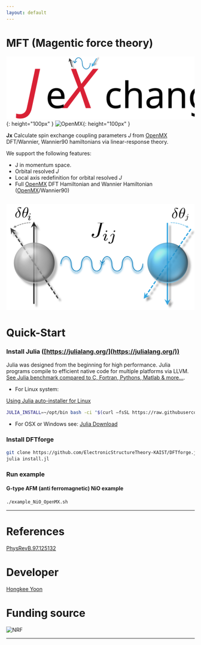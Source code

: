 ```yaml
---
layout: default
---
```

# MFT (Magentic force theory)
![Jx](docs/Logo_text.svg){: height="100px" }
![OpenMX](http://www.openmx-square.org/OpenMX_LOGO_S.PNG){: height="100px" } 


**Jx** Calculate spin exchange coupling parameters *J* from [OpenMX](http://www.openmx-square.org/) DFT/Wannier, Wannier90 hamiltonians via linear-response theory.

We support the following features:
- J in momentum space.
- Orbital resolved *J*
- Local axis redefinition for orbital resolved *J*
- Full [OpenMX](http://www.openmx-square.org/) DFT Hamiltonian and Wannier Hamiltonian ([OpenMX](http://www.openmx-square.org/)/Wannier90)

![Logo](docs/Logo.svg)
---
# Quick-Start

### Install Julia ([https://julialang.org/](https://julialang.org/))

Julia was designed from the beginning for high performance. Julia programs compile to efficient native code for multiple platforms via LLVM.
[See Julia benchmark compared to C, Fortran, Pythons, Matlab & more...](https://julialang.org/benchmarks/).

 * For Linux system: 

[Using Julia auto-installer for Linux](https://github.com/abelsiqueira/jill)
 ```bash
 JULIA_INSTALL=~/opt/bin bash -ci "$(curl –fsSL https://raw.githubusercontent.com/abelsiqueira/jill/master/jill.sh)"
 ```

 * For OSX or Windows see: [Julia Download](https://julialang.org/downloads/)

### Install DFTforge
```bash
git clone https://github.com/ElectronicStructureTheory-KAIST/DFTforge.jl/
julia install.jl
```

### Run example

#### G-type AFM (anti ferromagnetic) NiO example
```bash
./example_NiO_OpenMX.sh
```




---
# References

[PhysRevB.97.125132](https://doi.org/10.1103/PhysRevB.97.125132)
# Developer
[Hongkee Yoon](https://github.com/bluehope)
# Funding source

![NRF](http://www.nrf.re.kr/resources/img/icon/icon_eng_logo.png) 

---


